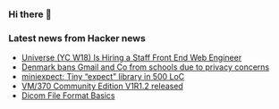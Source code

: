 ### Hi there 👋

<!--
**arashid-sh/arashid-sh** is a ✨ _special_ ✨ repository because its `README.md` (this file) appears on your GitHub profile.

Here are some ideas to get you started:

- 🔭 I’m currently working on ...
- 🌱 I’m currently learning ...
- 👯 I’m looking to collaborate on ...
- 🤔 I’m looking for help with ...
- 💬 Ask me about ...
- 📫 How to reach me: ...
- 😄 Pronouns: ...
- ⚡ Fun fact: ...
-->

### Latest news from Hacker news
<!-- BLOG-POST-LIST:START -->
- [Universe &lpar;YC W18&rpar; Is Hiring a Staff Front End Web Engineer](https://jobs.lever.co/onuniverse/856fcda5-f043-4fcc-81b3-21b0eef6f644)
- [Denmark bans Gmail and Co from schools due to privacy concerns](https://tutanota.com/blog/posts/denmark-bans-google-email-and-cloud-services-due-to-privacy-concerns/)
- [miniexpect: Tiny “expect” library in 500 LoC](https://github.com/rwmjones/miniexpect)
- [VM/370 Community Edition V1R1.2 released](http://www.vm370.org/VM/V1R1.2)
- [Dicom File Format Basics](https://www.vladsiv.com/dicom-file-format-basics/)
<!-- BLOG-POST-LIST:END -->
